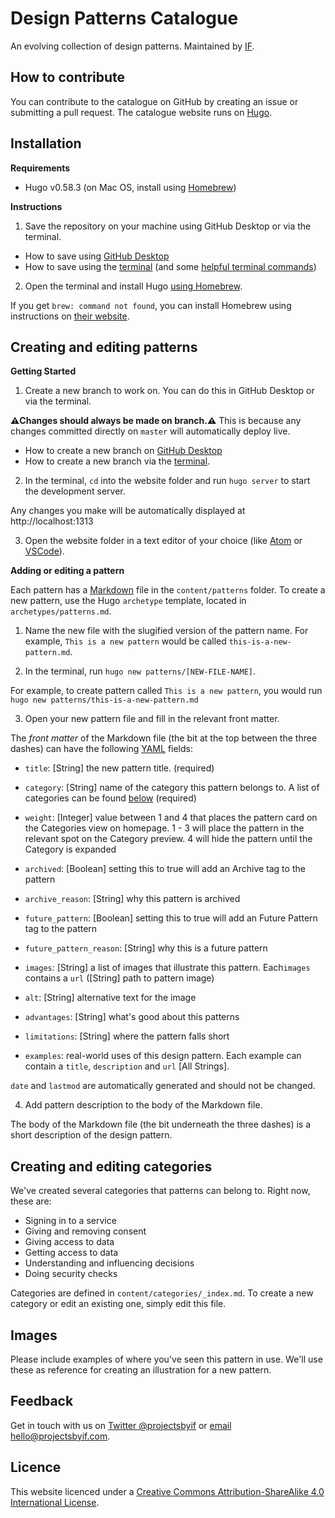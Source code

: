 # Design Patterns ​Catalogue

An evolving collection of design patterns. Maintained by [IF](https://projectsbyif.com/).

## How to contribute

You can contribute to the catalogue on GitHub by creating an issue or submitting a pull request. The catalogue website runs on [Hugo](https://gohugo.io/).

## Installation

**Requirements**

* Hugo v0.58.3 (on Mac OS, install using [Homebrew](https://brew.sh))

**Instructions**

1. Save the repository on your machine using GitHub Desktop or via the terminal.
  - How to save using [GitHub Desktop](https://help.github.com/en/desktop/contributing-to-projects/cloning-a-repository-from-github-to-github-desktop)
  - How to save using the [terminal](https://help.github.com/en/github/creating-cloning-and-archiving-repositories/cloning-a-repository) (and some [helpful terminal commands](https://medium.com/@grace.m.nolan/terminal-for-beginners-e492ba10902a))

2. Open the terminal and install Hugo [using Homebrew](https://gohugo.io/getting-started/installing/#homebrew-macos).

  If you get `brew: command not found`, you can install Homebrew using instructions on [their website](https://brew.sh/).

## Creating and editing patterns

**Getting Started**

1. Create a new branch to work on. You can do this in GitHub Desktop or via the terminal.

**⚠️Changes should always be made on branch.⚠️** This is because any changes committed directly on `master` will automatically deploy live.

  - How to create a new branch on [GitHub Desktop](https://help.github.com/en/github/collaborating-with-issues-and-pull-requests/creating-and-deleting-branches-within-your-repository)
  - How to create a new branch via the [terminal](https://git-scm.com/book/en/v2/Git-Branching-Basic-Branching-and-Merging).

2. In the terminal, `cd` into the website folder and run `hugo server` to start the development server.

Any changes you make will be automatically displayed at http://localhost:1313

3. Open the website folder in a text editor of your choice (like [Atom](https://atom.io/) or [VSCode](https://code.visualstudio.com/)).

**Adding or editing a pattern**

Each pattern has a [Markdown](https://daringfireball.net/projects/markdown/syntax) file in the `content/patterns` folder. To create a new pattern, use the Hugo `archetype` template, located in `archetypes/patterns.md`.

1. Name the new file with the slugified version of the pattern name. For example, `This is a new pattern` would be called `this-is-a-new-pattern.md`.

2. In the terminal, run `hugo new patterns/[NEW-FILE-NAME]`.

For example, to create pattern called `This is a new pattern`, you would run `hugo new patterns/this-is-a-new-pattern.md`

3. Open your new pattern file and fill in the relevant front matter.

The *front matter* of the Markdown file (the bit at the top between the three dashes) can have the following [YAML](https://en.wikipedia.org/wiki/YAML) fields:

* `title`: [String] the new pattern title. (required)

* `category`: [String] name of the category this pattern belongs to. A list of categories can be found [below](#creating-and-editing-categories) (required)

* `weight`: [Integer] value between 1 and 4 that places the pattern card on the Categories view on homepage. 1 - 3 will place the pattern in the relevant spot on the Category preview. 4 will hide the pattern until the Category is expanded

* `archived`: [Boolean] setting this to true will add an Archive tag to the pattern

* `archive_reason`: [String] why this pattern is archived

* `future_pattern`: [Boolean] setting this to true will add an Future Pattern tag to the pattern

* `future_pattern_reason`: [String] why this is a future pattern

* `images`: [String] a list of images that illustrate this pattern. Each`images` contains a `url` ([String] path to pattern image)

* `alt`: [String] alternative text for the image

* `advantages`: [String] what's good about this patterns

* `limitations`: [String] where the pattern falls short

* `examples`: real-world uses of this design pattern. Each example can contain a `title`, `description` and `url` [All Strings].

`date` and `lastmod` are automatically generated and should not be changed.

4. Add pattern description to the body of the Markdown file.

The body of the Markdown file (the bit underneath the three dashes) is a short description of the design pattern.

## Creating and editing categories

We've created several categories that patterns can belong to. Right now, these are:

* Signing in to a service
* Giving and removing consent
* Giving access to data
* Getting access to data
* Understanding and influencing decisions
* Doing security checks

Categories are defined in `content/categories/_index.md`. To create a new category or edit an existing one, simply edit this file.

## Images

Please include examples of where you've seen this pattern in use. We'll use these as reference for creating an illustration for a new pattern.

## Feedback

Get in touch with us on [Twitter @projectsbyif](https://twitter.com/projectsbyif) or [email hello@projectsbyif.com](mailto:hello@projectsbyif.com).

## Licence

This website licenced under a [Creative Commons Attribution-ShareAlike 4.0 International License](https://creativecommons.org/licenses/by-sa/4.0/).

